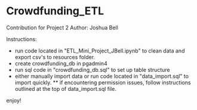 # Crowdfunding_ETL
Contribution for Project 2
Author: Joshua Bell

Instructions:
 * run code located in "ETL_Mini_Project_JBell.ipynb" to clean data and export csv's to resources folder.
 * create crowdfunding_db in pgadmin4
 * run sql code in "crowdfunding_db.sql" to set up table structure
 * either manually import data or run code located in "data_import.sql" to import quickly. ** if encountering permission issues, follow instructions outlined at the top of data_import.sql file.
 
 enjoy!
